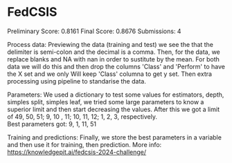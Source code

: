 # FedCSIS
Preliminary Score: 0.8161
Final Score: 0.8676
Submissions: 4

Process data:
Previewing the data (training and test) we see the that the delimiter is semi-colon and the decimal is a comma.
Then, for the data, we replace blanks and NA with nan in order to sustitute by the mean. 
For both data we will do this and then drop the columns 'Class' and 'Perform' to have the X set and we only Will keep 'Class' columna to get y set.
Then extra processing using pipeline to standarise the data.

Parameters:
We used a dictionary to test some values for estimators, depth, simples split, simples leaf, we tried some large parameters to know a superior limit and then start decreasing the values. After this we got a limit of 49, 50, 51; 9, 10 , 11; 10, 11, 12; 1, 2, 3, respectively.  
Best parameters got: 9, 1, 11, 51

Training and predictions:
Finally, we store the best parameters in a variable and then use it for training, then prediction.
More info:
https://knowledgepit.ai/fedcsis-2024-challenge/
